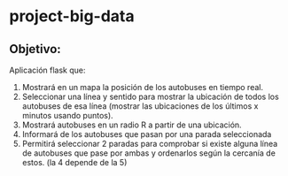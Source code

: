 # project-big-data

## Objetivo:
Aplicación flask que:
1. Mostrará en un mapa la posición de los autobuses en tiempo real.
2. Seleccionar una línea y sentido para mostrar la ubicación de todos los autobuses de esa línea (mostrar las ubicaciones de los últimos x minutos usando puntos).
3. Mostrará autobuses en un radio R a partir de una ubicación.
4. Informará de los autobuses que pasan por una parada seleccionada
5. Permitirá seleccionar 2 paradas para comprobar si existe alguna línea de autobuses que pase por ambas y ordenarlos según la cercanía de estos. (la 4 depende de la 5)
